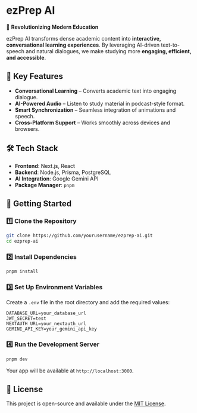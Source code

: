 # **ezPrep AI**  
🚀 **Revolutionizing Modern Education**  

ezPrep AI transforms dense academic content into **interactive, conversational learning experiences**. By leveraging AI-driven text-to-speech and natural dialogues, we make studying more **engaging, efficient, and accessible**.  

## 🌟 **Key Features**  
- **Conversational Learning** – Converts academic text into engaging dialogue.  
- **AI-Powered Audio** – Listen to study material in podcast-style format.  
- **Smart Synchronization** – Seamless integration of animations and speech.  
- **Cross-Platform Support** – Works smoothly across devices and browsers.  

## 🛠 **Tech Stack**  
- **Frontend**: Next.js, React  
- **Backend**: Node.js, Prisma, PostgreSQL  
- **AI Integration**: Google Gemini API  
- **Package Manager**: `pnpm`  

## 🚀 **Getting Started**  

### **1️⃣ Clone the Repository**  
```sh
git clone https://github.com/yourusername/ezprep-ai.git
cd ezprep-ai
```

### **2️⃣ Install Dependencies**  
```sh
pnpm install
```

### **3️⃣ Set Up Environment Variables**  
Create a `.env` file in the root directory and add the required values:  
```env
DATABASE_URL=your_database_url
JWT_SECRET=test
NEXTAUTH_URL=your_nextauth_url
GEMINI_API_KEY=your_gemini_api_key
```

### **4️⃣ Run the Development Server**  
```sh
pnpm dev
```
Your app will be available at `http://localhost:3000`.

## 📜 **License**  
This project is open-source and available under the [MIT License](LICENSE).  

